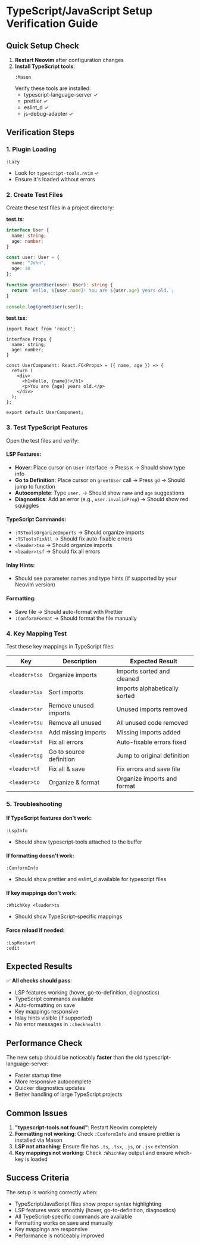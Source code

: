 # TypeScript/JavaScript Setup Verification Guide

## Quick Setup Check

1. **Restart Neovim** after configuration changes
2. **Install TypeScript tools**:
   ```
   :Mason
   ```
   Verify these tools are installed:
   - typescript-language-server ✓
   - prettier ✓
   - eslint_d ✓
   - js-debug-adapter ✓

## Verification Steps

### 1. Plugin Loading
```vim
:Lazy
```
- Look for `typescript-tools.nvim` ✓
- Ensure it's loaded without errors

### 2. Create Test Files

Create these test files in a project directory:

**test.ts**:
```typescript
interface User {
  name: string;
  age: number;
}

const user: User = {
  name: "John",
  age: 30
};

function greetUser(user: User): string {
  return `Hello, ${user.name}! You are ${user.age} years old.`;
}

console.log(greetUser(user));
```

**test.tsx**:
```tsx
import React from 'react';

interface Props {
  name: string;
  age: number;
}

const UserComponent: React.FC<Props> = ({ name, age }) => {
  return (
    <div>
      <h1>Hello, {name}!</h1>
      <p>You are {age} years old.</p>
    </div>
  );
};

export default UserComponent;
```

### 3. Test TypeScript Features

Open the test files and verify:

#### LSP Features:
- **Hover**: Place cursor on `User` interface → Press `K` → Should show type info
- **Go to Definition**: Place cursor on `greetUser` call → Press `gd` → Should jump to function
- **Autocomplete**: Type `user.` → Should show `name` and `age` suggestions
- **Diagnostics**: Add an error (e.g., `user.invalidProp`) → Should show red squiggles

#### TypeScript Commands:
- `:TSToolsOrganizeImports` → Should organize imports
- `:TSToolsFixAll` → Should fix auto-fixable errors
- `<leader>tso` → Should organize imports
- `<leader>tsf` → Should fix all errors

#### Inlay Hints:
- Should see parameter names and type hints (if supported by your Neovim version)

#### Formatting:
- Save file → Should auto-format with Prettier
- `:ConformFormat` → Should format the file manually

### 4. Key Mapping Test

Test these key mappings in TypeScript files:

| Key | Description | Expected Result |
|-----|-------------|-----------------|
| `<leader>tso` | Organize imports | Imports sorted and cleaned |
| `<leader>tss` | Sort imports | Imports alphabetically sorted |
| `<leader>tsr` | Remove unused imports | Unused imports removed |
| `<leader>tsu` | Remove all unused | All unused code removed |
| `<leader>tsa` | Add missing imports | Missing imports added |
| `<leader>tsf` | Fix all errors | Auto-fixable errors fixed |
| `<leader>tsg` | Go to source definition | Jump to original definition |
| `<leader>tf` | Fix all & save | Fix errors and save file |
| `<leader>to` | Organize & format | Organize imports and format |

### 5. Troubleshooting

#### If TypeScript features don't work:
```vim
:LspInfo
```
- Should show typescript-tools attached to the buffer

#### If formatting doesn't work:
```vim
:ConformInfo
```
- Should show prettier and eslint_d available for typescript files

#### If key mappings don't work:
```vim
:WhichKey <leader>ts
```
- Should show TypeScript-specific mappings

#### Force reload if needed:
```vim
:LspRestart
:edit
```

## Expected Results

✅ **All checks should pass**:
- LSP features working (hover, go-to-definition, diagnostics)
- TypeScript commands available
- Auto-formatting on save
- Key mappings responsive
- Inlay hints visible (if supported)
- No error messages in `:checkhealth`

## Performance Check

The new setup should be noticeably **faster** than the old typescript-language-server:
- Faster startup time
- More responsive autocomplete
- Quicker diagnostics updates
- Better handling of large TypeScript projects

## Common Issues

1. **"typescript-tools not found"**: Restart Neovim completely
2. **Formatting not working**: Check `:ConformInfo` and ensure prettier is installed via Mason
3. **LSP not attaching**: Ensure file has `.ts`, `.tsx`, `.js`, or `.jsx` extension
4. **Key mappings not working**: Check `:WhichKey` output and ensure which-key is loaded

## Success Criteria

The setup is working correctly when:
- TypeScript/JavaScript files show proper syntax highlighting
- LSP features work smoothly (hover, go-to-definition, diagnostics)
- All TypeScript-specific commands are available
- Formatting works on save and manually
- Key mappings are responsive
- Performance is noticeably improved

